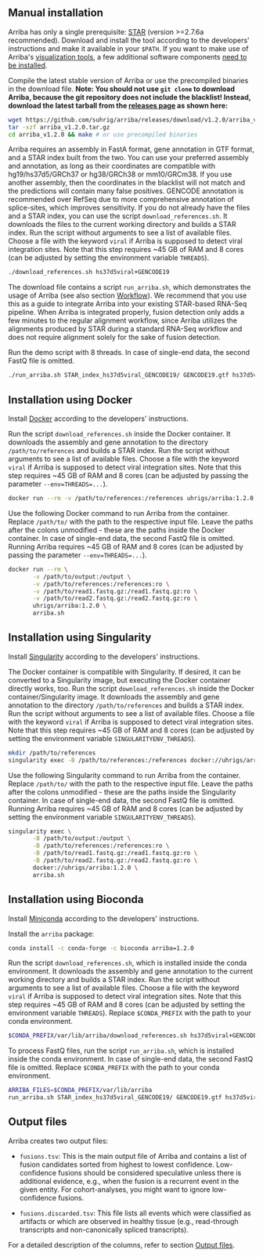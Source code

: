 Manual installation
-------------------

Arriba has only a single prerequisite: [STAR](https://github.com/alexdobin/STAR) (version >=2.7.6a recommended). Download and install the tool according to the developers' instructions and make it available in your `$PATH`. If you want to make use of Arriba's [visualization tools](visualization.md), a few additional software components [need to be installed](visualization.md#publication-quality-figures).

Compile the latest stable version of Arriba or use the precompiled binaries in the download file. **Note: You should not use `git clone` to download Arriba, because the git repository does not include the blacklist! Instead, download the latest tarball from the [releases page](https://github.com/suhrig/arriba/releases/) as shown here:**

```bash
wget https://github.com/suhrig/arriba/releases/download/v1.2.0/arriba_v1.2.0.tar.gz
tar -xzf arriba_v1.2.0.tar.gz
cd arriba_v1.2.0 && make # or use precompiled binaries
```

Arriba requires an assembly in FastA format, gene annotation in GTF format, and a STAR index built from the two. You can use your preferred assembly and annotation, as long as their coordinates are compatible with hg19/hs37d5/GRCh37 or hg38/GRCh38 or mm10/GRCm38. If you use another assembly, then the coordinates in the blacklist will not match and the predictions will contain many false positives. GENCODE annotation is recommended over RefSeq due to more comprehensive annotation of splice-sites, which improves sensitivity. If you do not already have the files and a STAR index, you can use the script `download_references.sh`. It downloads the files to the current working directory and builds a STAR index. Run the script without arguments to see a list of available files. Choose a file with the keyword `viral` if Arriba is supposed to detect viral integration sites. Note that this step requires ~45 GB of RAM and 8 cores (can be adjusted by setting the environment variable `THREADS`).

```bash
./download_references.sh hs37d5viral+GENCODE19
```

The download file contains a script `run_arriba.sh`, which demonstrates the usage of Arriba (see also section [Workflow](workflow.md#demo-script)). We recommend that you use this as a guide to integrate Arriba into your existing STAR-based RNA-Seq pipeline. When Arriba is integrated properly, fusion detection only adds a few minutes to the regular alignment workflow, since Arriba utilizes the alignments produced by STAR during a standard RNA-Seq workflow and does not require alignment solely for the sake of fusion detection.

Run the demo script with 8 threads. In case of single-end data, the second FastQ file is omitted.

```bash
./run_arriba.sh STAR_index_hs37d5viral_GENCODE19/ GENCODE19.gtf hs37d5viral.fa database/blacklist_hg19_hs37d5_GRCh37_v2.0.0.tsv.gz database/known_fusions_hg19_hs37d5_GRCh37_v2.0.0.tsv.gz database/protein_domains_hg19_hs37d5_GRCh37_v2.0.0.gff3 8 test/read1.fastq.gz test/read2.fastq.gz
```

Installation using Docker
-------------------------

Install [Docker](https://www.docker.com/) according to the developers' instructions.

Run the script `download_references.sh` inside the Docker container. It downloads the assembly and gene annotation to the directory `/path/to/references` and builds a STAR index. Run the script without arguments to see a list of available files. Choose a file with the keyword `viral` if Arriba is supposed to detect viral integration sites. Note that this step requires ~45 GB of RAM and 8 cores (can be adjusted by passing the parameter `--env=THREADS=...`).

```bash
docker run --rm -v /path/to/references:/references uhrigs/arriba:1.2.0 download_references.sh hs37d5viral+GENCODE19
```

Use the following Docker command to run Arriba from the container. Replace `/path/to/` with the path to the respective input file. Leave the paths after the colons unmodified - these are the paths inside the Docker container. In case of single-end data, the second FastQ file is omitted. Running Arriba requires ~45 GB of RAM and 8 cores (can be adjusted by passing the parameter `--env=THREADS=...`).

```bash
docker run --rm \
       -v /path/to/output:/output \
       -v /path/to/references:/references:ro \
       -v /path/to/read1.fastq.gz:/read1.fastq.gz:ro \
       -v /path/to/read2.fastq.gz:/read2.fastq.gz:ro \
       uhrigs/arriba:1.2.0 \
       arriba.sh
```

Installation using Singularity
------------------------------

Install [Singularity](https://www.sylabs.io/) according to the developers' instructions.

The Docker container is compatible with Singularity. If desired, it can be converted to a Singularity image, but executing the Docker container directly works, too. Run the script `download_references.sh` inside the Docker container/Singularity image. It downloads the assembly and gene annotation to the directory `/path/to/references` and builds a STAR index. Run the script without arguments to see a list of available files. Choose a file with the keyword `viral` if Arriba is supposed to detect viral integration sites. Note that this step requires ~45 GB of RAM and 8 cores (can be adjusted by setting the environment variable `SINGULARITYENV_THREADS`).

```bash
mkdir /path/to/references
singularity exec -B /path/to/references:/references docker://uhrigs/arriba:1.2.0 download_references.sh hs37d5viral+GENCODE19
```

Use the following Singularity command to run Arriba from the container. Replace `/path/to/` with the path to the respective input file. Leave the paths after the colons unmodified - these are the paths inside the Singularity container. In case of single-end data, the second FastQ file is omitted. Running Arriba requires ~45 GB of RAM and 8 cores (can be adjusted by setting the environment variable `SINGULARITYENV_THREADS`).

```bash
singularity exec \
       -B /path/to/output:/output \
       -B /path/to/references:/references:ro \
       -B /path/to/read1.fastq.gz:/read1.fastq.gz:ro \
       -B /path/to/read2.fastq.gz:/read2.fastq.gz:ro \
       docker://uhrigs/arriba:1.2.0 \
       arriba.sh
```

Installation using Bioconda
---------------------------

Install [Miniconda](https://conda.io/) according to the developers' instructions.

Install the `arriba` package:

```bash
conda install -c conda-forge -c bioconda arriba=1.2.0
```

Run the script `download_references.sh`, which is installed inside the conda environment. It downloads the assembly and gene annotation to the current working directory and builds a STAR index. Run the script without arguments to see a list of available files. Choose a file with the keyword `viral` if Arriba is supposed to detect viral integration sites. Note that this step requires ~45 GB of RAM and 8 cores (can be adjusted by setting the environment variable `THREADS`). Replace `$CONDA_PREFIX` with the path to your conda environment.

```bash
$CONDA_PREFIX/var/lib/arriba/download_references.sh hs37d5viral+GENCODE19
```

To process FastQ files, run the script `run_arriba.sh`, which is installed inside the conda environment. In case of single-end data, the second FastQ file is omitted. Replace `$CONDA_PREFIX` with the path to your conda environment.

```bash
ARRIBA_FILES=$CONDA_PREFIX/var/lib/arriba
run_arriba.sh STAR_index_hs37d5viral_GENCODE19/ GENCODE19.gtf hs37d5viral.fa $ARRIBA_FILES/blacklist_hg19_hs37d5_GRCh37_v2.0.0.tsv.gz $ARRIBA_FILES/known_fusions_hg19_hs37d5_GRCh37_v2.0.0.tsv.gz $ARRIBA_FILES/protein_domains_hg19_hs37d5_GRCh37_v2.0.0.gff3 8 $ARRIBA_FILES/read1.fastq.gz $ARRIBA_FILES/read2.fastq.gz
```

Output files
------------

Arriba creates two output files:

- `fusions.tsv`: This is the main output file of Arriba and contains a list of fusion candidates sorted from highest to lowest confidence. Low-confidence fusions should be considered speculative unless there is additional evidence, e.g., when the fusion is a recurrent event in the given entity. For cohort-analyses, you might want to ignore low-confidence fusions.

- `fusions.discarded.tsv`: This file lists all events which were classified as artifacts or which are observed in healthy tissue (e.g., read-through transcripts and non-canonically spliced transcripts).

For a detailed description of the columns, refer to section [Output files](output-files.md).
